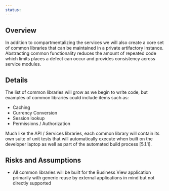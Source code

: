 ```yaml
---
status:
---
```

## Overview

In addition to compartmentalizing the services we will also create a core set of common libraries that can be maintained in a private artifactory instance. Abstracting common functionality reduces the amount of repeated code which limits places a defect can occur and provides consistency across service modules.

## Details

The list of common libraries will grow as we begin to write code, but examples of common libraries could include items such as:

- Caching
- Currency Conversion
- Session lookup
- Permissions / Authorization

Much like the API / Services libraries, each common library will contain its own suite of unit tests that will automatically execute when built on the developer laptop as well as part of the automated build process [5.1.1].

## Risks and Assumptions

- All common libraries will be built for the Business View application primarily with generic reuse by external applications in mind but not directly supported
